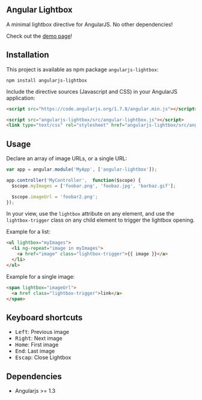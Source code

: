 Angular Lightbox
----------------

A minimal lightbox directive for AngularJS. No other dependencies!

Check out the [demo page](https://rawgit.com/abodelot/angular-lightbox/master/demo.html)!

## Installation

This project is available as npm package `angularjs-lightbox`:

```
npm install angularjs-lightbox
```

Include the directive sources (Javascript and CSS) in your AngularJS application:

```html
<script src="https://code.angularjs.org/1.7.8/angular.min.js"></script>

<script src="angularjs-lightbox/src/angular-lightbox.js"></script>
<link type="text/css" rel="stylesheet" href="angularjs-lightbox/src/angular-lightbox.css">
```

## Usage

Declare an array of image URLs, or a single URL:

```js
var app = angular.module('MyApp', ['angular-lightbox']);

app.controller('MyController',  function($scope) {
  $scope.myImages = ['foobar.png', 'foobaz.jpg', 'barbaz.gif'];

  $scope.imageUrl = 'foobar2.png';
});
```

In your view, use the `lightbox` attribute on any element, and use the `lightbox-trigger` class on any child element to trigger the lightbox opening.

Example for a list:

```html
<ul lightbox="myImages">
  <li ng-repeat="image in myImages">
    <a href="image" class="lightbox-trigger">{{ image }}</a>
  </li>
</ul>
```

Example for a single image:

```html
<span lightbox="imageUrl">
  <a href class="lightbox-trigger">link</a>
</span>
```

## Keyboard shortcuts

- <kbd>Left</kbd>: Previous image
- <kbd>Right</kbd>: Next image
- <kbd>Home</kbd>: First image
- <kbd>End</kbd>: Last image
- <kbd>Escap</kbd>: Close Lightbox

## Dependencies

- Angularjs >= 1.3
